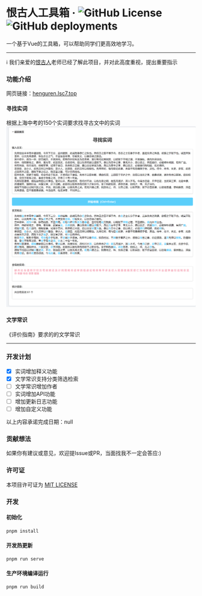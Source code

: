 # 恨古人工具箱 · ![GitHub License](https://img.shields.io/github/license/LSCube7/henguren_toolbox) ![GitHub deployments](https://img.shields.io/github/deployments/LSCube7/henguren_toolbox/production?logo=vercel&label=vercel)


一个基于Vue的工具箱，可以帮助同学们更高效地学习。

----
ℹ 我们亲爱的[恨古人](https://www.zhihu.com/people/li-xuan-58-81)老师已经了解此项目，并对此高度重视，提出重要指示

### 功能介绍
网页链接：[henguren.lsc7.top](https://henguren.lsc7.top)
#### 寻找实词
根据上海中考的150个实词要求找寻古文中的实词
![寻找实词功能](./src/shici.png)
#### 文学常识
《评价指南》要求的的文学常识

----
### 开发计划
- [x] 实词增加释义功能
- [x] 文学常识支持分类筛选检索
- [ ] 文学常识增加作者
- [ ] 实词增加API功能
- [ ] 增加更新日志功能
- [ ] 增加自定义功能

以上内容承诺完成日期：null

### 贡献想法
如果你有建议或意见，欢迎提Issue或PR，当面找我不一定会答应:)

### 许可证
本项目许可证为 [MIT LICENSE](LICENSE)

### 开发
#### 初始化
```
pnpm install
```

#### 开发热更新
```
pnpm run serve
```

#### 生产环境编译运行
```
pnpm run build
```
